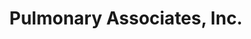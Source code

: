 ---
title: "Pulmonary Associates, Inc."
url: /romney/pulmonary-associates-inc/
shop: medical supply
---